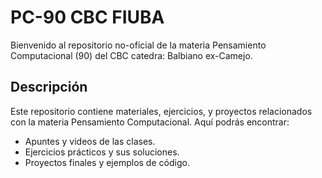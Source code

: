 # PC-90 CBC FIUBA

Bienvenido al repositorio no-oficial de la materia Pensamiento Computacional (90) del CBC catedra: Balbiano ex-Camejo. 

## Descripción

Este repositorio contiene materiales, ejercicios, y proyectos relacionados con la materia Pensamiento Computacional. Aquí podrás encontrar:

- Apuntes y videos de las clases.
- Ejercicios prácticos y sus soluciones.
- Proyectos finales y ejemplos de código.
